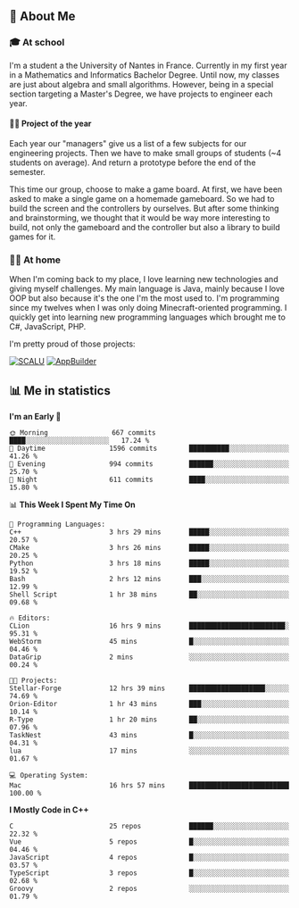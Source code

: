 ## 👀 About Me

### 🎓 At school

I'm a student a the University of Nantes in France. Currently in my first year in a Mathematics and Informatics Bachelor Degree. Until now, my classes are just about algebra and small algorithms. However, being in a special section targeting a Master's Degree, we have projects to engineer each year. 

#### 🔧🔬 Project of the year

Each year our "managers" give us a list of a few subjects for our engineering projects. Then we have to make small groups of students (~4 students on average). And return a prototype before the end of the semester.

This time our group, choose to make a game board. At first, we have been asked to make a single game on a homemade gameboard. So we had to build the screen and the controllers by ourselves. 
But after some thinking and brainstorming, we thought that it would be way more interesting to build, not only the gameboard and the controller but also a library to build games for it.

### 👨‍💻 At home

When I'm coming back to my place, I love learning new technologies and giving myself challenges. My main language is Java, mainly because I love OOP but also because it's the one I'm the most used to. I'm programming since my twelves when I was only doing Minecraft-oriented programming.  I quickly get into learning new programming languages which brought me to C#, JavaScript, PHP. 

I'm pretty proud of those projects:

[![SCALU](https://github-readme-stats.vercel.app/api/pin?username=renardfute&repo=SCALU)](https://github.com/renardfute/scalu)
[![AppBuilder](https://github-readme-stats.vercel.app/api/pin?username=pulsedev2&repo=AppBuilder)](https://github.com/pulsedev2/AppBuilder)

## 📊 Me in statistics
<!--START_SECTION:waka-->
**I'm an Early 🐤** 

```text
🌞 Morning                667 commits         ████░░░░░░░░░░░░░░░░░░░░░   17.24 % 
🌆 Daytime                1596 commits        ██████████░░░░░░░░░░░░░░░   41.26 % 
🌃 Evening                994 commits         ██████░░░░░░░░░░░░░░░░░░░   25.70 % 
🌙 Night                  611 commits         ████░░░░░░░░░░░░░░░░░░░░░   15.80 % 
```


📊 **This Week I Spent My Time On** 

```text
💬 Programming Languages: 
C++                      3 hrs 29 mins       █████░░░░░░░░░░░░░░░░░░░░   20.57 % 
CMake                    3 hrs 26 mins       █████░░░░░░░░░░░░░░░░░░░░   20.25 % 
Python                   3 hrs 18 mins       █████░░░░░░░░░░░░░░░░░░░░   19.52 % 
Bash                     2 hrs 12 mins       ███░░░░░░░░░░░░░░░░░░░░░░   12.99 % 
Shell Script             1 hr 38 mins        ██░░░░░░░░░░░░░░░░░░░░░░░   09.68 % 

🔥 Editors: 
CLion                    16 hrs 9 mins       ████████████████████████░   95.31 % 
WebStorm                 45 mins             █░░░░░░░░░░░░░░░░░░░░░░░░   04.46 % 
DataGrip                 2 mins              ░░░░░░░░░░░░░░░░░░░░░░░░░   00.24 % 

🐱‍💻 Projects: 
Stellar-Forge            12 hrs 39 mins      ███████████████████░░░░░░   74.69 % 
Orion-Editor             1 hr 43 mins        ███░░░░░░░░░░░░░░░░░░░░░░   10.14 % 
R-Type                   1 hr 20 mins        ██░░░░░░░░░░░░░░░░░░░░░░░   07.96 % 
TaskNest                 43 mins             █░░░░░░░░░░░░░░░░░░░░░░░░   04.31 % 
lua                      17 mins             ░░░░░░░░░░░░░░░░░░░░░░░░░   01.67 % 

💻 Operating System: 
Mac                      16 hrs 57 mins      █████████████████████████   100.00 % 
```

**I Mostly Code in C++** 

```text
C                        25 repos            ██████░░░░░░░░░░░░░░░░░░░   22.32 % 
Vue                      5 repos             █░░░░░░░░░░░░░░░░░░░░░░░░   04.46 % 
JavaScript               4 repos             █░░░░░░░░░░░░░░░░░░░░░░░░   03.57 % 
TypeScript               3 repos             █░░░░░░░░░░░░░░░░░░░░░░░░   02.68 % 
Groovy                   2 repos             ░░░░░░░░░░░░░░░░░░░░░░░░░   01.79 % 
```




<!--END_SECTION:waka-->
